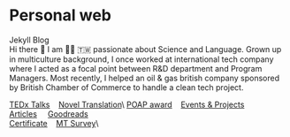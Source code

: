 # Personal web 
Jekyll Blog\
Hi there :wave: I am :woman_technologist: :taiwan: passionate about Science and Language. Grown up in multiculture background, I once worked at international tech company where I acted as a focal point between R&D department and Program Managers. Most recently, I helped an oil & gas british company sponsored by British Chamber of Commerce to handle a clean tech project.

[TEDx Talks](https://www.ted.com/profiles/3699807/translator) &nbsp; &nbsp;[Novel Translation](https://issuu.com/avaruan/docs/_______________)\
[POAP award](https://www.gitpoap.io/p/0xd777e838ca719946e4bf6d65a48f0a49ad6fab1c) &nbsp; &nbsp;[Events & Projects](https://ava517.github.io/Attended.html)\
[Articles](https://ava517.medium.com) &nbsp; &nbsp;&nbsp;[Goodreads](https://www.goodreads.com/user/show/44009437-ava-ruan)\
[Certificate](https://ava517.github.io/Certificates.html) &nbsp; &nbsp;[MT Survey](https://ava517.github.io/Survey.html)\
